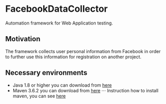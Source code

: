 # FacebookDataCollector

Automation framework for Web Application testing.

## Motivation

The framework collects user personal information from Facebook in order to further use this information for registration on another project.

## Necessary environments

* Java 1.8 or higher you can download from [here](https://java.com/ru/download/)
* Maven 3.6.2 you can download from [here](https://maven.apache.org/download.cgi)
⋅⋅⋅ Instruction how to install maven, you can see [here](http://www.apache-maven.ru/install.html)


